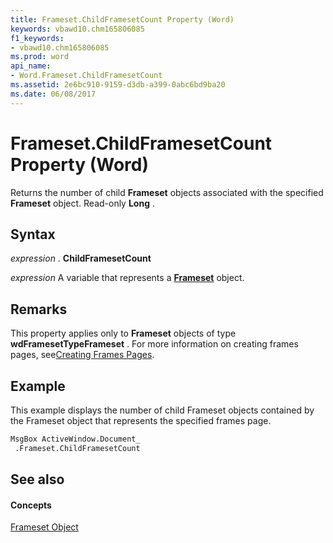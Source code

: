 ```yaml
---
title: Frameset.ChildFramesetCount Property (Word)
keywords: vbawd10.chm165806085
f1_keywords:
- vbawd10.chm165806085
ms.prod: word
api_name:
- Word.Frameset.ChildFramesetCount
ms.assetid: 2e6bc910-9159-d3db-a399-0abc6bd9ba20
ms.date: 06/08/2017
---
```



# Frameset.ChildFramesetCount Property (Word)

Returns the number of child  **Frameset** objects associated with the specified **Frameset** object. Read-only **Long** .


## Syntax

 _expression_ . **ChildFramesetCount**

 _expression_ A variable that represents a **[Frameset](frameset-object-word.md)** object.


## Remarks

This property applies only to  **Frameset** objects of type **wdFramesetTypeFrameset** . For more information on creating frames pages, see[Creating Frames Pages](http://msdn.microsoft.com/library/0245564e-b2df-83cd-1e32-e63079970dc1%28Office.15%29.aspx).


## Example

This example displays the number of child Frameset objects contained by the Frameset object that represents the specified frames page.


```vb
MsgBox ActiveWindow.Document_ 
 .Frameset.ChildFramesetCount
```


## See also


#### Concepts


[Frameset Object](frameset-object-word.md)

